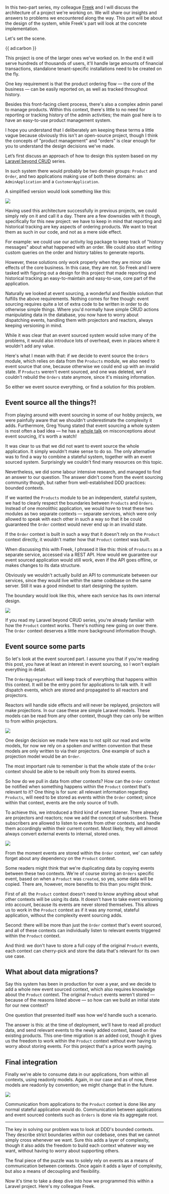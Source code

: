 In this two-part series, my colleague [Freek](*https://twitter.com/freekmurze) and I will discuss the architecture of a project we're working on. We will share our insights and answers to problems we encountered along the way. This part will be about the design of the system, while Freek's part will look at the concrete implementation.

Let's set the scene.

{{ ad:carbon }}

This project is one of the larger ones we've worked on. In the end it will serve hundreds of thousands of users, it'll handle large amounts of financial transactions, standalone tenant-specific installations need to be created on the fly.

One key requirement is that the product ordering flow — the core of the business — can be easily reported on, as well as tracked throughout history.

Besides this front-facing client process, there's also a complex admin panel to manage products. Within this context, there's little to no need for reporting or tracking history of the admin activities; the main goal here is to have an easy-to-use product management system. 

I hope you understand that I deliberately am keeping these terms a little vague because obviously this isn't an open-source project, though I think the concepts of "product management" and "orders" is clear enough for you to understand the design decisions we've made.

Let’s first discuss an approach of how to design this system based on my [Laravel beyond CRUD](*/blog/laravel-beyond-crud) series.

In such system there would probably be two domain groups: `Product` and `Order`, and two applications making use of both these domains: an `AdminApplication` and a `CustomerApplication`. 

A simplified version would look something like this:

<div class="image-noborder"></div>

[![](/resources/img/blog/event-sourcing/es-1.png)](*/resources/img/blog/event-sourcing/es-1.png)

Having used this architecture successfully in previous projects, we could simply rely on it and call it a day. There are a few downsides with it though, specifically for this new project: we have to keep in mind that reporting and historical tracking are key aspects of ordering products. We want to treat them as such in our code, and not as a mere side effect. 

For example: we could use our activity log package to keep track of "history messages" about what happened with an order. We could also start writing custom queries on the order and history tables to generate reports.

However, these solutions only work properly when they are minor side effects of the core business. In this case, they are not. So Freek and I were tasked with figuring out a design for this project that made reporting and historical tracking an easy-to-maintain and easy-to-use, core part of the application.

Naturally we looked at event sourcing, a wonderful and flexible solution that fulfills the above requirements. Nothing comes for free though: event sourcing requires quite a lot of extra code to be written in order to do otherwise simple things. Where you'd normally have simple CRUD actions manipulating data in the database, you now have to worry about dispatching events, handling them with projectors and reactors, always keeping versioning in mind.   

While it was clear that an event sourced system would solve many of the problems, it would also introduce lots of overhead, even in places where it wouldn't add any value.

Here's what I mean with that: if we decide to event source the `Orders` module, which relies on data from the `Products` module, we also need to event source that one, because otherwise we could end up with an invalid state. If `Products` weren't event sourced, and one was deleted, we'd couldn't rebuild the `Orders` state anymore, since it's missing information.

So either we event source everything, or find a solution for this problem.

## Event source all the things?!

From playing around with event sourcing in some of our hobby projects, we were painfully aware that we shouldn't underestimate the complexity it adds. Furthermore, Greg Young stated that event sourcing a whole system is most often a bad idea — he has a [whole talk](*https://www.youtube.com/watch?v=LDW0QWie21s) on misconceptions about event sourcing, it's worth a watch!

It was clear to us that we did not want to event source the whole application. It simply wouldn't make sense to do so. The only alternative was to find a way to combine a stateful system, together with an event sourced system. Surprisingly we couldn't find many resources on this topic. 

Nevertheless, we did some labour intensive research, and managed to find an answer to our question. The answer didn't come from the event sourcing community though, but rather from well-established DDD practices: bounded contexts.

If we wanted the `Products` module to be an independent, stateful system, we had to clearly respect the boundaries between `Products` and `Orders`. Instead of one monolithic application, we would have to treat these two modules as two separate contexts — separate services, which were only allowed to speak with each other in such a way so that it be could guaranteed the `Order` context would never end up in an invalid state.    

If the `Order` context is built in such a way that it doesn't rely on the `Product` context directly, it wouldn't matter how that `Product` context was built.

When discussing this with Freek, I phrased it like this: think of `Products` as a separate service, accessed via a REST API. How would we guarantee our event sourced application would still work, even if the API goes offline, or makes changes to its data structure.

Obviously we wouldn't actually build an API to communicate between our services, since they would live within the same codebase on the same server. Still it was a good mindset to start designing the system.

The boundary would look like this, where each service has its own internal design.

<div class="image-noborder"></div>

[![](/resources/img/blog/event-sourcing/es-2.png)](*/resources/img/blog/event-sourcing/es-2.png)

If you read my Laravel beyond CRUD series, you're already familiar with how the `Product` context works. There's nothing new going on over there. The `Order` context deserves a little more background information though.

## Event source some parts

So let's look at the event sourced part. I assume you that if you're reading this post, you have at least an interest in event sourcing, so I won't explain everything in detail.

The `OrderAggregateRoot` will keep track of everything that happens within this context. It will be the entry point for applications to talk with. It will dispatch events, which are stored and propagated to all reactors and projectors.

Reactors will handle side effects and will never be replayed, projectors will make projections. In our case these are simple Laravel models. These models can be read from any other context, though they can only be written to from within projectors.

<div class="image-noborder"></div>

[![](/resources/img/blog/event-sourcing/es-3.png)](*/resources/img/blog/event-sourcing/es-3.png)

One design decision we made here was to not split our read and write models, for now we rely on a spoken _and_ written convention that these models are only written to via their projectors. One example of such a projection model would be an `Order`.

The most important rule to remember is that the whole state of the `Order` context should be able to be rebuilt only from its stored events.

So how do we pull in data from other contexts? How can the `Order` context be notified when something happens within the `Product` context that's relevant to it? One thing is for sure: all relevant information regarding `Products`, will need to be stored as events within the `Order` context; since within that context, events are the only source of truth.

To achieve this, we introduced a third kind of event listener. There already are projectors and reactors; now we add the concept of subscribers. These subscribers are allowed to listen to events from other contexts, and handle them accordingly within their current context. Most likely, they will almost always convert external events to internal, stored ones.

<div class="image-noborder"></div>

[![](/resources/img/blog/event-sourcing/es-4.png)](*/resources/img/blog/event-sourcing/es-4.png)

From the moment events are stored within the `Order` context, we' can safely forget about any dependency on the `Product` context. 

Some readers might think that we're duplicating data by copying events between these two contexts. We're of course storing an `Orders` specific event, based on when a `Product` was `created`, so yes, some data will be copied. There are, however, more benefits to this than you might think.

First of all: the `Product` context doesn't need to know anything about what other contexts will be using its data. It doesn't have to take event versioning into account, because its events are never stored themselves. This allows us to work in the `Product` context as if it was any normal, stateful application, without the complexity event sourcing adds.

Second: there will be more than just the `Order` context that's event sourced, and all of these contexts can individually listen to relevant events triggered within the `Product` context.

And third: we don't have to store a full copy of the original `Product` events, each context can cherry-pick and store the data that's relevant for its own use case.

## What about data migrations?

Say this system has been in production for over a year, and we decide to add a whole new event sourced context, which also requires knowledge about the `Product` context. The original `Product` events weren't stored — because of the reasons listed above — so how can we build an initial state for our new context?

One question that presented itself was how we'd handle such a scenario. 

The answer is this: at the time of deployment, we'll have to read all product data, and send relevant events to the newly added context, based on the existing products. This one-time migration is an added cost, though it gives us the freedom to work within the `Product` context without ever having to worry about storing events. For this project that's a price worth paying.

## Final integration

Finally we're able to consume data in our applications, from within all contexts, using readonly models. Again, in our case and as of now, these models are readonly by convention; we might change that in the future. 

<div class="image-noborder"></div>

[![](/resources/img/blog/event-sourcing/es-5.png)](*/resources/img/blog/event-sourcing/es-5.png) 

Communication from applications to the `Product` context is done like any normal stateful application would do. Communication between applications and event sourced contexts such as `Orders` is done via its aggregate root. 

---

The key in solving our problem was to look at DDD's bounded contexts. They describe strict boundaries within our codebase, ones that we cannot simply cross whenever we want. Sure this adds a layer of complexity, though it also adds the freedom to build each context whatever way we want, without having to worry about supporting others.

The final piece of the puzzle was to solely rely on events as a means of communication between contexts. Once again it adds a layer of complexity, but also a means of decoupling and flexibility. 

Now it's time to take a deep dive into how we programmed this within a Laravel project. Here's my colleague Freek.
